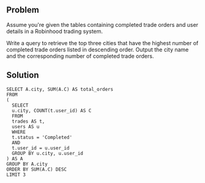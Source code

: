 ## Problem

Assume you're given the tables containing completed trade orders and user details in a Robinhood trading system.

Write a query to retrieve the top three cities that have the highest number of completed trade orders listed in descending order. Output the city name and the corresponding number of completed trade orders.

## Solution

    SELECT A.city, SUM(A.C) AS total_orders
    FROM
    (
      SELECT 
      u.city, COUNT(t.user_id) AS C
      FROM
      trades AS t,
      users AS u
      WHERE
      t.status = 'Completed'
      AND 
      t.user_id = u.user_id
      GROUP BY u.city, u.user_id
    ) AS A
    GROUP BY A.city
    ORDER BY SUM(A.C) DESC
    LIMIT 3
